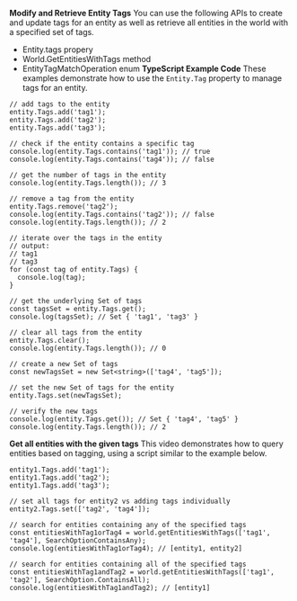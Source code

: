 **Modify and Retrieve Entity Tags**
You can use the following APIs to create and update tags for an entity as well as retrieve all entities in the world with a specified set of tags.
* Entity.tags propery
* World.GetEntitiesWithTags method
* EntityTagMatchOperation enum
**TypeScript Example Code**
These examples demonstrate how to use the `Entity.Tag` property to manage tags for an entity.

```
// add tags to the entity
entity.Tags.add('tag1');
entity.Tags.add('tag2');
entity.Tags.add('tag3');

// check if the entity contains a specific tag
console.log(entity.Tags.contains('tag1')); // true
console.log(entity.Tags.contains('tag4')); // false

// get the number of tags in the entity
console.log(entity.Tags.length()); // 3

// remove a tag from the entity
entity.Tags.remove('tag2');
console.log(entity.Tags.contains('tag2')); // false
console.log(entity.Tags.length()); // 2

// iterate over the tags in the entity
// output:
// tag1
// tag3
for (const tag of entity.Tags) {
  console.log(tag);
}

// get the underlying Set of tags
const tagsSet = entity.Tags.get();
console.log(tagsSet); // Set { 'tag1', 'tag3' }

// clear all tags from the entity
entity.Tags.clear();
console.log(entity.Tags.length()); // 0

// create a new Set of tags
const newTagsSet = new Set<string>(['tag4', 'tag5']);

// set the new Set of tags for the entity
entity.Tags.set(newTagsSet);

// verify the new tags
console.log(entity.Tags.get()); // Set { 'tag4', 'tag5' }
console.log(entity.Tags.length()); // 2
```

**Get all entities with the given tags**
This video demonstrates how to query entities based on tagging, using a script similar to the example below.

```
entity1.Tags.add('tag1');
entity1.Tags.add('tag2');
entity1.Tags.add('tag3');

// set all tags for entity2 vs adding tags individually
entity2.Tags.set(['tag2', 'tag4']);

// search for entities containing any of the specified tags
const entitiesWithTag1orTag4 = world.getEntitiesWithTags(['tag1', 'tag4'], SearchOptionContainsAny);
console.log(entitiesWithTag1orTag4); // [entity1, entity2]

// search for entities containing all of the specified tags
const entitiesWithTag1andTag2 = world.getEntitiesWithTags(['tag1', 'tag2'], SearchOption.ContainsAll);
console.log(entitiesWithTag1andTag2); // [entity1]
```